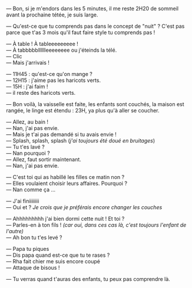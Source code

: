 <!-- 
.. title: J'ai 30 ans et je suis papa
.. slug: jai-30-ans-je-suis-papa
.. date: 2014-11-07 11:31:38+01:00
.. tags: 
.. category: 
.. link: 
.. description: 
.. type: text
-->

— Bon, si je m'endors dans les 5 minutes, il me reste 2H20 de sommeil avant la prochaine tétée, je suis large.

— Qu'est-ce que tu comprends pas dans le concept de "nuit" ? C'est pas parce que t'as 3 mois qu'il faut faire style tu comprends pas !
<!-- TEASER_END -->
— À table ! À tableeeeeeeee !<br>
— À tabbbbblllllleeeeeeee ou j'éteinds la télé.<br>
— Clic<br>
— Mais j'arrivais !<br>

— 11H45 : qu'est-ce qu'on mange ?<br>
— 12H15 : j'aime pas les haricots verts.<br>
— 15H : j'ai faim !<br>
— il reste des haricots verts.<br>

— Bon voilà, la vaisselle est faite, les enfants sont couchés, la maison est rangée, le linge est étendu : 23H, ya plus qu'à aller se coucher.

— Allez, au bain !<br>
— Nan, j'ai pas envie.<br>
— Mais je t'ai pas demandé si tu avais envie !<br>
— Splash, splash, splash (_j'ai toujours été doué en bruitages_)<br>
— Tu t'es lavé ?<br>
— Nan pourquoi ?<br>
— Allez, faut sortir maintenant.<br>
— Nan, j'ai pas envie.<br>

— C'est toi qui as habillé les filles ce matin non ?<br>
— Elles voulaient choisir leurs affaires. Pourquoi ?<br>
— Nan comme ça …<br>

— J'ai finiiiiiiii<br>
— Oui et ? _Je crois que je préférais encore changer les couches_<br>

— Ahhhhhhhhh j'ai bien dormi cette nuit ! Et toi ?<br>
— Parles-en à ton fils ! _(car oui, dans ces cas là, c'est toujours l'enfant de l'autre)_<br>
— Ah bon tu t'es levé ?<br>

— Papa tu piques<br>
— Dis papa quand est-ce que tu te rases ?<br>
— Rha fait chier me suis encore coupé<br>
— Attaque de bisous !<br>

— Tu verras quand t'auras des enfants, tu peux pas comprendre là.
